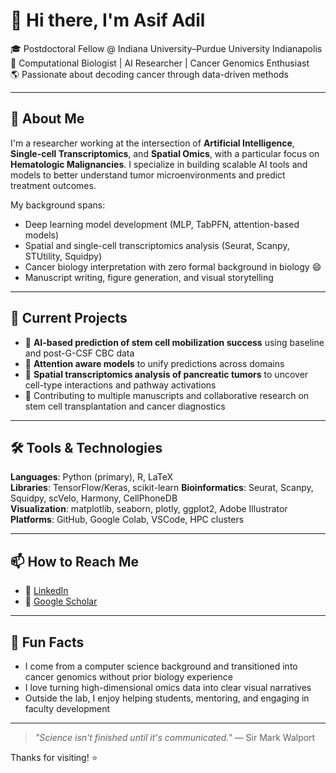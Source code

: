 # 👋 Hi there, I'm Asif Adil

🎓 Postdoctoral Fellow @ Indiana University–Purdue University Indianapolis  
🔬 Computational Biologist | AI Researcher | Cancer Genomics Enthusiast  
🌎 Passionate about decoding cancer through data-driven methods

---

## 🧬 About Me

I'm a researcher working at the intersection of **Artificial Intelligence**, **Single-cell Transcriptomics**, and **Spatial Omics**, with a particular focus on **Hematologic Malignancies**. I specialize in building scalable AI tools and models to better understand tumor microenvironments and predict treatment outcomes.

My background spans:
- Deep learning model development (MLP, TabPFN, attention-based models)
- Spatial and single-cell transcriptomics analysis (Seurat, Scanpy, STUtility, Squidpy)
- Cancer biology interpretation with zero formal background in biology 😄
- Manuscript writing, figure generation, and visual storytelling

---

## 🧪 Current Projects

- 🧠 **AI-based prediction of stem cell mobilization success** using baseline and post-G-CSF CBC data  
- 🧭 **Attention aware models** to unify predictions across domains  
- 🧬 **Spatial transcriptomics analysis of pancreatic tumors** to uncover cell-type interactions and pathway activations  
- 🧾 Contributing to multiple manuscripts and collaborative research on stem cell transplantation and cancer diagnostics

---

## 🛠️ Tools & Technologies

**Languages**: Python (primary), R, LaTeX  
**Libraries**: TensorFlow/Keras, scikit-learn
**Bioinformatics**: Seurat, Scanpy, Squidpy, scVelo, Harmony, CellPhoneDB  
**Visualization**: matplotlib, seaborn, plotly, ggplot2, Adobe Illustrator  
**Platforms**: GitHub, Google Colab, VSCode, HPC clusters

---

## 📫 How to Reach Me

- 🔗 [LinkedIn](https://www.linkedin.com/in/asif-adil-phd-790936b2/) 
- 📝 [Google Scholar](https://scholar.google.com/citations?hl=en&user=hjHjPPoAAAAJ) 

---

## 🌱 Fun Facts

- I come from a computer science background and transitioned into cancer genomics without prior biology experience
- I love turning high-dimensional omics data into clear visual narratives
- Outside the lab, I enjoy helping students, mentoring, and engaging in faculty development

---

> *"Science isn't finished until it's communicated."* — Sir Mark Walport

Thanks for visiting! ⭐️
